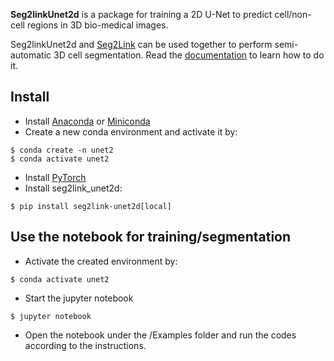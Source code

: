 **Seg2linkUnet2d** is a package for training a 2D U-Net to predict cell/non-cell regions 
in 3D bio-medical images.

Seg2linkUnet2d and [Seg2Link](https://github.com/WenChentao/Seg2Link) can be used together to perform semi-automatic 3D cell segmentation. 
Read the [documentation](https://wenchentao.github.io/Seg2Link/seg2link-unet2d.html) to learn how to do it.


## Install
- Install [Anaconda](https://www.anaconda.com/products/individual) 
  or [Miniconda](https://conda.io/miniconda.html)
- Create a new conda environment and activate it by:
```console
$ conda create -n unet2
$ conda activate unet2
```
- Install [PyTorch](https://pytorch.org/get-started/locally/)
- Install seg2link_unet2d:
```console
$ pip install seg2link-unet2d[local]
```

## Use the notebook for training/segmentation
- Activate the created environment by:
```console
$ conda activate unet2
```
- Start the jupyter notebook
```console
$ jupyter notebook
```
- Open the notebook under the /Examples folder and run
the codes according to the instructions.
